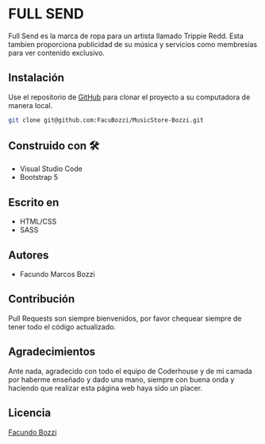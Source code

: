 # FULL SEND

Full Send es la marca de ropa para un artista llamado Trippie Redd. Esta tambien proporciona publicidad de su música y servicios como membresías para ver contenido exclusivo.

## Instalación

Use el repositorio de [GitHub](https://github.com/FacuBozzi/MusicStore-Bozzi) para clonar el proyecto a su computadora de manera local.

```bash
git clone git@github.com:FacuBozzi/MusicStore-Bozzi.git
```
## Construido con 🛠️
* Visual Studio Code
* Bootstrap 5
## Escrito en
* HTML/CSS
* SASS
## Autores
* Facundo Marcos Bozzi

## Contribución
Pull Requests son siempre bienvenidos, por favor chequear siempre de tener todo el código actualizado.
## Agradecimientos
Ante nada, agradecido con todo el equipo de Coderhouse y de mi camada por haberme enseñado y dado una mano, siempre con buena onda y haciendo que realizar esta página web haya sido un placer.

## Licencia
[Facundo Bozzi](https://www.coderhouse.com)